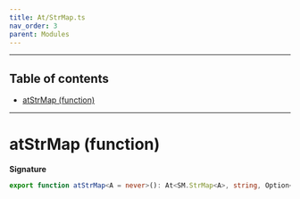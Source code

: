 ```yaml
---
title: At/StrMap.ts
nav_order: 3
parent: Modules
---
```


---

<h2 class="text-delta">Table of contents</h2>

- [atStrMap (function)](#atstrmap-function)

---

# atStrMap (function)

**Signature**

```ts
export function atStrMap<A = never>(): At<SM.StrMap<A>, string, Option<A>> { ... }
```
